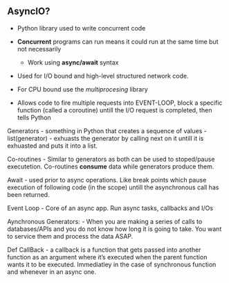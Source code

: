 **AsyncIO?**
---
- Python library used to write concurrent code 
- **Concurrent** programs can run means it could run at the same time but not necessarily
	- Work using **async/await** syntax
- Used for I/O bound and high-level structured network code. 
- For CPU bound use the *multiprocesing* library 

- Allows code to fire multiple requests into EVENT-LOOP, block a specific function (called a coroutine) untill the I/O request is completed, then tells Python 

Generators - something in Python that creates a sequence of values
	- list(generator) - exhuasts the generator by calling next on it untill it is exhuasted and puts it into a list. 

Co-routines - Similar to generators as both can be used to stoped/pause executetion. Co-routines **consume** data while generators produce them. 

Await - used prior to async operations. Like break points which pause execution of following code (in the scope) untill the asynchronous call has been returned. 

Event Loop - Core of an async app. Run async tasks, callbacks and  I/Os 

Aynchronous Generators: 
	- When you are making a series of calls to databases/APIs and you do not know how long it is going to take. You want to service them and process the data ASAP. 

Def CallBack -  a callback is a function that gets passed into another function as an argument where it’s executed when the parent function wants it to be executed. Immediatley in the case of synchronous function and whenever in an async one. 

